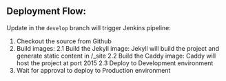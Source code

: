 ## Deployment Flow:

Update in the `develop` branch will trigger Jenkins pipeline:
1. Checkout the source from Github
2. Build images:
    2.1 Build the Jekyll image: Jekyll will build the project and generate static content in /_site
    2.2 Build the Caddy image: Caddy will host the project at port 2015
    2.3 Deploy to Development environment
4. Wait for approval to deploy to Production environment
